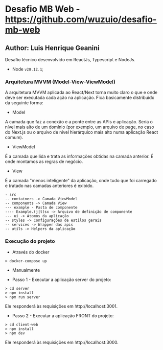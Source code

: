 # Desafio MB Web - https://github.com/wuzuio/desafio-mb-web

## Author: Luis Henrique Geanini

Desafio técnico desenvolvido em ReactJs, Typescript e NodeJs.

-   Node `v20.12.1`;

### Arquitetura MVVM (Model-View-ViewModel)

A arquitetura MVVM aplicada ao React/Next torna muito claro o que e onde deve ser executada cada ação na aplicação. Fica basicamente distribuído da seguinte forma:

-   Model

A camada que faz a conexão e a ponte entre as APIs e aplicação. Seria o nível mais alto de um domínio (por exemplo, um arquivo de page, no caso do Next.js ou o arquivo de nível hierárquico mais alto numa aplicação React comum).

-   ViewModel

É a camada que lida e trata as informações obtidas na camada anterior. É onde montamos as regras de negócio.

-   View

É a camada "menos inteligente" da aplicação, onde tudo que foi carregado e tratado nas camadas anteriores é exibido.

```
- src
-- containers -> Camada ViewModel
-- components -> Camada View
--- example - Pasta de componente
---- Example.(j|t)sx -> Arquivo de definição de componente
--- ui -> Átomos da aplicação
-- styles -> Configurações de estilos gerais
-- services -> Wrapper das apis
-- utils -> Helpers da aplicação

```

### Execução do projeto

-   Através do docker

```console
> docker-compose up
```

-   Manualmente

-   Passo 1 - Executar a aplicação server do projeto:

```console
> cd server
> npm install
> npm run server
```

Ele responderá às requisições em http://localhost:3001.

-   Passo 2 - Executar a aplicação FRONT do projeto:

```console
> cd client-web
> npm install
> npm dev
```

Ele responderá às requisições em http://localhost:3000.
